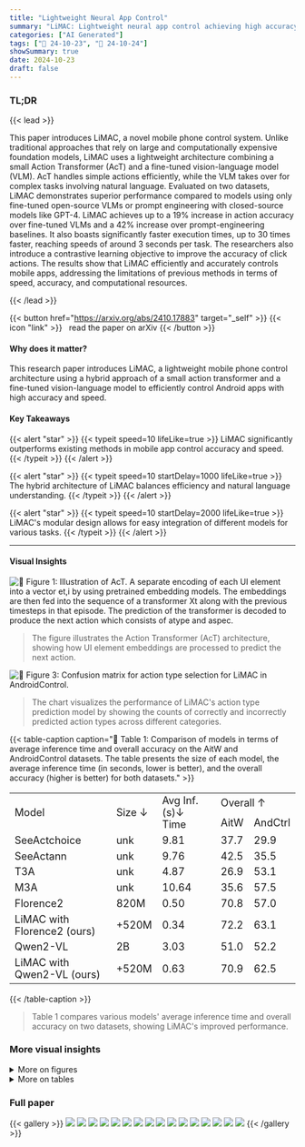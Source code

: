 ```yaml
---
title: "Lightweight Neural App Control"
summary: "LiMAC: Lightweight neural app control achieving high accuracy and speed via a hybrid action transformer and fine-tuned vision-language model for efficient Android app control."
categories: ["AI Generated"]
tags: ["🔖 24-10-23", "🤗 24-10-24"]
showSummary: true
date: 2024-10-23
draft: false
---
```


### TL;DR


{{< lead >}}

This paper introduces LiMAC, a novel mobile phone control system.  Unlike traditional approaches that rely on large and computationally expensive foundation models, LiMAC uses a lightweight architecture combining a small Action Transformer (AcT) and a fine-tuned vision-language model (VLM). AcT handles simple actions efficiently, while the VLM takes over for complex tasks involving natural language.  Evaluated on two datasets, LiMAC demonstrates superior performance compared to models using only fine-tuned open-source VLMs or prompt engineering with closed-source models like GPT-4.  LiMAC achieves up to a 19% increase in action accuracy over fine-tuned VLMs and a 42% increase over prompt-engineering baselines.  It also boasts significantly faster execution times, up to 30 times faster, reaching speeds of around 3 seconds per task. The researchers also introduce a contrastive learning objective to improve the accuracy of click actions. The results show that LiMAC efficiently and accurately controls mobile apps, addressing the limitations of previous methods in terms of speed, accuracy, and computational resources.

{{< /lead >}}


{{< button href="https://arxiv.org/abs/2410.17883" target="_self" >}}
{{< icon "link" >}} &nbsp; read the paper on arXiv
{{< /button >}}

#### Why does it matter?
This research paper introduces LiMAC, a lightweight mobile phone control architecture using a hybrid approach of a small action transformer and a fine-tuned vision-language model to efficiently control Android apps with high accuracy and speed.
#### Key Takeaways

{{< alert "star" >}}
{{< typeit speed=10 lifeLike=true >}} LiMAC significantly outperforms existing methods in mobile app control accuracy and speed. {{< /typeit >}}
{{< /alert >}}

{{< alert "star" >}}
{{< typeit speed=10 startDelay=1000 lifeLike=true >}} The hybrid architecture of LiMAC balances efficiency and natural language understanding. {{< /typeit >}}
{{< /alert >}}

{{< alert "star" >}}
{{< typeit speed=10 startDelay=2000 lifeLike=true >}} LiMAC's modular design allows for easy integration of different models for various tasks. {{< /typeit >}}
{{< /alert >}}

------
#### Visual Insights



![](figures/figures_4_0.png "🔼 Figure 1: Illustration of AcT. A separate encoding of each UI element into a vector et,i by using pretrained embedding models. The embeddings are then fed into the sequence of a transformer Xt along with the previous timesteps in that episode. The prediction of the transformer is decoded to produce the next action which consists of atype and aspec.")

> The figure illustrates the Action Transformer (AcT) architecture, showing how UI element embeddings are processed to predict the next action.





![](charts/charts_15_0.png "🔼 Figure 3: Confusion matrix for action type selection for LiMAC in AndroidControl.")

> The chart visualizes the performance of LiMAC's action type prediction model by showing the counts of correctly and incorrectly predicted action types across different categories.





{{< table-caption caption="🔽 Table 1: Comparison of models in terms of average inference time and overall accuracy on the AitW and AndroidControl datasets. The table presents the size of each model, the average inference time (in seconds, lower is better), and the overall accuracy (higher is better) for both datasets." >}}
<table id='1' style='font-size:18px'><tr><td rowspan="2">Model</td><td rowspan="2">Size ↓</td><td rowspan="2">Avg Inf. (s)↓ Time</td><td colspan="2">Overall ↑</td></tr><tr><td>AitW</td><td>AndCtrl</td></tr><tr><td>SeeActchoice</td><td>unk</td><td>9.81</td><td>37.7</td><td>29.9</td></tr><tr><td>SeeActann</td><td>unk</td><td>9.76</td><td>42.5</td><td>35.5</td></tr><tr><td>T3A</td><td>unk</td><td>4.87</td><td>26.9</td><td>53.1</td></tr><tr><td>M3A</td><td>unk</td><td>10.64</td><td>35.6</td><td>57.5</td></tr><tr><td>Florence2</td><td>820M</td><td>0.50</td><td>70.8</td><td>57.0</td></tr><tr><td>LiMAC with Florence2 (ours)</td><td>+520M</td><td>0.34</td><td>72.2</td><td>63.1</td></tr><tr><td>Qwen2-VL</td><td>2B</td><td>3.03</td><td>51.0</td><td>52.2</td></tr><tr><td>LiMAC with Qwen2-VL (ours)</td><td>+520M</td><td>0.63</td><td>70.9</td><td>62.5</td></tr></table>{{< /table-caption >}}

> Table 1 compares various models' average inference time and overall accuracy on two datasets, showing LiMAC's improved performance.



### More visual insights

<details>
<summary>More on figures
</summary>


![](figures/figures_5_0.png "🔼 Figure 2: The architecture of LiMAC. The history of observations-actions {ot, at-1, Ot-1..} and goal g are processed to vector x and passed to AcT. The image observation omg with the bounding boxes and the goal g are passed as inputs to the VLM. The VLM is only called if an action that requires text completion is selected, based on the action type output of AcT. The action is finally selected based on the protocol described in Section 3.")

> The figure illustrates the architecture of LiMAC, showing how the model processes observations and goals to generate actions, utilizing both AcT and a VLM.


![](figures/figures_16_0.png "🔼 Figure 4: Relaxed target element in yellow (timestep 3) and failed action in red (final timestep). The target element of the click in timestep 3 is considered correct under our relaxed accuracy because its bounding box is almost identical to the correct element, and clicking either would have the same effect (opening the text bar). In the final timestep, the agent inputs text 'Detroit' rather than 'Las Vegas', a clear confusion between the origin and destination of the trip stated in the goal, leading to an incorrect prediction.")

> This figure shows a sample episode from the AndroidControl dataset, highlighting a case where a relaxed target element is considered correct and another where an incorrect action is predicted.


![](figures/figures_16_1.png "🔼 Figure 5: Relaxed input-text in yellow (timestep 4) and overall successful episode. Timestep 4 is considered correct under our relaxed input-text textual component because it is simply the singular form of the correct text, leading to a Jaccard index greater than 0.5 and presumably the same search results. The episode terminates successfully, with all timesteps being considered correct under our evaluation metrics.")

> This figure shows a successful episode of app control, highlighting a case where a slightly inaccurate text input was still considered correct due to the relaxed evaluation metric.


</details>




<details>
<summary>More on tables
</summary>


{{< table-caption caption="🔽 Table 1: Comparison of models in terms of average inference time and overall accuracy on the AitW and AndroidControl datasets. The table presents the size of each model, the average inference time (in seconds, lower is better), and the overall accuracy (higher is better) for both datasets." >}}
<table id='1' style='font-size:20px'><tr><td rowspan="2">Framework</td><td colspan="3">Modules Used</td><td rowspan="2">Avg Inf. ⓢ+ Time</td><td colspan="2">Overall↑</td></tr><tr><td>Type</td><td>Click</td><td>Text</td><td>AitW</td><td>AndCtrl</td></tr><tr><td>T3A only</td><td>T3A</td><td>T3A</td><td>T3A</td><td>4.87</td><td>26.9</td><td>53.1</td></tr><tr><td>LiMAC (ours)</td><td>AcT</td><td>T3A</td><td>T3A</td><td>4.03</td><td>42.7</td><td>65.4</td></tr><tr><td>LiMAC (ours)</td><td>AcT</td><td>AcT</td><td>T3A</td><td>1.04</td><td>69.8</td><td>63.2</td></tr><tr><td>M3A only</td><td>M3A</td><td>M3A</td><td>M3A</td><td>10.64</td><td>35.6</td><td>57.5</td></tr><tr><td>LiMAC (ours)</td><td>AcT</td><td>M3A</td><td>M3A</td><td>8.40</td><td>52.6</td><td>66.8</td></tr><tr><td>LiMAC (ours)</td><td>AcT</td><td>AcT</td><td>M3A</td><td>1.87</td><td>70.0</td><td>62.5</td></tr><tr><td>Florence only</td><td>Florence2</td><td>Florence2</td><td>Florence2</td><td>0.50</td><td>70.8</td><td>57.0</td></tr><tr><td>LiMAC (ours)</td><td>AcT</td><td>Florence2</td><td>Florence2</td><td>0.72</td><td>71.6</td><td>61.1</td></tr><tr><td>LiMAC (ours)</td><td>AcT</td><td>AcT</td><td>Florence2</td><td>0.34</td><td>72.2</td><td>63.1</td></tr><tr><td>Qwen only</td><td>Qwen2-VL</td><td>Qwen2-VL</td><td>Qwen2-VL</td><td>3.03</td><td>51.0</td><td>52.2</td></tr><tr><td>LiMAC (ours)</td><td>AcT</td><td>Qwen2-VL</td><td>Qwen2-VL</td><td>2.64</td><td>55.7</td><td>59.1</td></tr><tr><td>LiMAC (ours)</td><td>AcT</td><td>AcT</td><td>Qwen2-VL</td><td>0.63</td><td>70.9</td><td>62.5</td></tr><tr><td>LiMAC (ours)</td><td>AcT</td><td>M3A</td><td>T3A</td><td>7.57</td><td>52.4</td><td>67.4</td></tr></table>{{< /table-caption >}}

> Table 1 compares different models' average inference time and overall accuracy on two datasets, showing LiMAC's superior performance.


{{< table-caption caption="🔽 Table 3: Action-type, click-target, and text accuracies across module combinations on the AitW and AndroidControl datasets. LiMAC achieves the best action-type accuracy in both datasets and the best click-target accuracy in AitW, while our fine-tuned Florence2 excels at text prediction." >}}
<table id='1' style='font-size:14px'><tr><td rowspan="2">Framework</td><td colspan="3">Modules Used</td><td colspan="2">Action Type</td><td colspan="2">Click Target</td><td colspan="2">Text</td></tr><tr><td>Type</td><td>Click</td><td>Text</td><td>AitW</td><td>AndCtrl</td><td>AitW</td><td>AndCtrl</td><td>AitW</td><td>AndCtrl</td></tr><tr><td>SeeAct only</td><td>SeeActchoice</td><td>SeeActchoice</td><td>SeeActchoice</td><td>67.1</td><td>66.8</td><td>36.9</td><td>48.5</td><td>69.4</td><td>67.1</td></tr><tr><td>SeeAct only</td><td>SeeActann</td><td>SeeActann</td><td>SeeActann</td><td>68.2</td><td>66.8</td><td>44.7</td><td>55.7</td><td>66.0</td><td>61.8</td></tr><tr><td>T3A only</td><td>T3A</td><td>T3A</td><td>T3A</td><td>56.2</td><td>67.7</td><td>33.5</td><td>71.1</td><td>66.5</td><td>78.4</td></tr><tr><td>M3A only</td><td>M3A</td><td>M3A</td><td>M3A</td><td>63.8</td><td>69.8</td><td>48.3</td><td>77.1</td><td>67.3</td><td>74.3</td></tr><tr><td>Qwen only</td><td>Qwen2-VL</td><td>Qwen2-VL</td><td>Qwen2-VL</td><td>81.7</td><td>70.7</td><td>53.2</td><td>55.2</td><td>70.5</td><td>75.7</td></tr><tr><td>LiMAC (ours)</td><td>AcT</td><td>Qwen2-VL</td><td>Qwen2-VL</td><td>86.9</td><td>82.3</td><td>53.2</td><td>55.2</td><td>70.5</td><td>75.7</td></tr><tr><td>LiMAC (ours)</td><td>AcT</td><td>AcT</td><td>Qwen2-VL</td><td>86.9</td><td>82.3</td><td>77.4</td><td>65.4</td><td>70.5</td><td>75.7</td></tr><tr><td>Florence only</td><td>Florence2</td><td>Florence2</td><td>Florence2</td><td>86.4</td><td>79.6</td><td>76.2</td><td>62.0</td><td>84.2</td><td>77.5</td></tr><tr><td>LiMAC (ours)</td><td>AcT</td><td>Florence2</td><td>Florence2</td><td>86.9</td><td>82.3</td><td>76.2</td><td>62.0</td><td>84.2</td><td>77.5</td></tr><tr><td>LiMAC (ours)</td><td>AcT</td><td>AcT</td><td>Florence2</td><td>86.9</td><td>82.3</td><td>77.4</td><td>65.4</td><td>84.2</td><td>77.5</td></tr></table>{{< /table-caption >}}

> The table compares different model configurations using various combinations of modules on two datasets, showing their performance in terms of action-type, click-target, and text accuracies.


{{< table-caption caption="🔽 Table 4: Evaluation of three ablated versions of LiMAC using different types of input, on AndroidControl. For actions that require text completion, we use the fine-tuned Florence2." >}}
<br><table id='3' style='font-size:20px'><tr><td></td><td>Size</td><td>Action Type</td><td>Click Target</td><td>Overall</td></tr><tr><td>LiMAC</td><td>520M</td><td>82.3</td><td>65.4</td><td>63.1</td></tr><tr><td>LiMAC (no CLIP FT)</td><td>520M</td><td>81.9</td><td>62.3</td><td>60.0</td></tr><tr><td>LiMAC (no img)</td><td>433M</td><td>82.4</td><td>54.9</td><td>56.0</td></tr><tr><td>LiMAC (no txt)</td><td>410M</td><td>83.2</td><td>65.7</td><td>63.0</td></tr></table>{{< /table-caption >}}

> Table 4 presents the performance comparison of three ablated versions of LiMAC model using different input types on AndroidControl dataset, showing the impact of different components on the model's performance.


{{< table-caption caption="🔽 Table 1: Comparison of models in terms of average inference time and overall accuracy on the AitW and AndroidControl datasets. The table presents the size of each model, the average inference time (in seconds, lower is better), and the overall accuracy (higher is better) for both datasets." >}}
<br><table id='1' style='font-size:16px'><tr><td colspan="3">Modules Used</td><td colspan="2">Action Type</td><td colspan="2">Click Target</td><td colspan="2">Text</td><td colspan="2">Total</td></tr><tr><td>Type</td><td>Click</td><td>Text</td><td>AiTW</td><td>AndCtr</td><td>AiTW</td><td>AndCtr</td><td>AiTW</td><td>AndCtr</td><td>AiTW</td><td>AndCtr</td></tr><tr><td>AcT</td><td>AcT</td><td>Florence2</td><td>86.9</td><td>82.3</td><td>77.4</td><td>65.4</td><td>84.2</td><td>77.5</td><td>72.2</td><td>63.1</td></tr><tr><td>AcT</td><td>Florence2</td><td>Florence2</td><td>86.9</td><td>82.3</td><td>76.2</td><td>62.0</td><td>84.2</td><td>77.5</td><td>71.6</td><td>61.1</td></tr><tr><td>AcT</td><td>AcT</td><td>Qwen2-VL</td><td>86.9</td><td>82.3</td><td>77.4</td><td>65.4</td><td>70.5</td><td>75.7</td><td>70.9</td><td>62.5</td></tr><tr><td>AcT</td><td>Qwen2-VL</td><td>Qwen2-VL</td><td>86.9</td><td>82.3</td><td>53.2</td><td>55.2</td><td>70.5</td><td>75.7</td><td>55.7</td><td>59.1</td></tr><tr><td>AcT</td><td>AcT</td><td>T3A</td><td>85.3</td><td>81.7</td><td>77.6</td><td>65.4</td><td>66.5</td><td>78.4</td><td>69.8</td><td>63.2</td></tr><tr><td>AcT</td><td>T3A</td><td>T3A</td><td>85.3</td><td>81.7</td><td>33.5</td><td>71.1</td><td>66.5</td><td>78.4</td><td>42.7</td><td>65.4</td></tr><tr><td>AcT</td><td>M3A</td><td>T3A</td><td>85.3</td><td>81.7</td><td>48.3</td><td>77.1</td><td>66.5</td><td>78.4</td><td>52.4</td><td>67.4</td></tr><tr><td>AcT</td><td>AcT</td><td>M3A</td><td>85.3</td><td>81.7</td><td>77.6</td><td>65.4</td><td>67.3</td><td>74.3</td><td>70.0</td><td>62.5</td></tr><tr><td>AcT</td><td>T3A</td><td>M3A</td><td>85.3</td><td>81.7</td><td>33.5</td><td>71.1</td><td>67.3</td><td>74.3</td><td>43.0</td><td>64.7</td></tr><tr><td>AcT</td><td>M3A</td><td>M3A</td><td>85.3</td><td>81.7</td><td>48.3</td><td>77.1</td><td>67.3</td><td>74.3</td><td>52.6</td><td>66.8</td></tr><tr><td>AcT</td><td>AcT</td><td>SeeActchoice</td><td>85.3</td><td>81.7</td><td>77.6</td><td>65.4</td><td>69.4</td><td>67.1</td><td>70.5</td><td>62.0</td></tr><tr><td>AcT</td><td>SeeActchoice</td><td>SeeActchoice</td><td>85.3</td><td>81.7</td><td>36.9</td><td>48.5</td><td>69.4</td><td>67.1</td><td>45.7</td><td>53.7</td></tr><tr><td>AcT</td><td>AcT</td><td>SeeActann</td><td>85.3</td><td>81.7</td><td>77.6</td><td>65.4</td><td>66.0</td><td>61.8</td><td>70.0</td><td>61.1</td></tr><tr><td>AcT</td><td>SeeActann</td><td>SeeActann</td><td>85.3</td><td>81.7</td><td>44.7</td><td>55.7</td><td>66.0</td><td>61.8</td><td>49.2</td><td>61.6</td></tr><tr><td>Florence2</td><td>Florence2</td><td>Florence2</td><td>86.4</td><td>79.6</td><td>76.2</td><td>62.0</td><td>84.2</td><td>77.5</td><td>70.8</td><td>57.0</td></tr><tr><td>Qwen2-VL</td><td>Qwen2-VL</td><td>Qwen2-VL</td><td>81.7</td><td>70.7</td><td>53.2</td><td>55.2</td><td>70.5</td><td>75.7</td><td>51.0</td><td>52.2</td></tr><tr><td>T3A</td><td>T3A</td><td>T3A</td><td>56.2</td><td>67.7</td><td>33.5</td><td>71.1</td><td>66.5</td><td>78.4</td><td>26.9</td><td>53.1</td></tr><tr><td>T3A</td><td>M3A</td><td>T3A</td><td>56.2</td><td>67.7</td><td>48.3</td><td>77.1</td><td>66.5</td><td>78.4</td><td>30.9</td><td>55.2</td></tr><tr><td>M3A</td><td>T3A</td><td>T3A</td><td>63.8</td><td>69.8</td><td>33.5</td><td>71.1</td><td>66.5</td><td>78.4</td><td>27.0</td><td>53.5</td></tr><tr><td>M3A</td><td>M3A</td><td>T3A</td><td>63.8</td><td>69.8</td><td>48.3</td><td>77.1</td><td>66.5</td><td>78.4</td><td>35.8</td><td>57.7</td></tr><tr><td>SeeActchoice</td><td>SeeActchoice</td><td>SeeActchoice</td><td>67.1</td><td>66.8</td><td>36.9</td><td>48.5</td><td>69.4</td><td>67.1</td><td>29.5</td><td>38.9</td></tr><tr><td>SeeActann</td><td>SeeActann</td><td>SeeActann</td><td>68.2</td><td>66.8</td><td>44.7</td><td>55.7</td><td>66.0</td><td>61.8</td><td>34.3</td><td>45.7</td></tr></table>{{< /table-caption >}}

> Table 1 compares the performance of different models on two mobile phone control datasets in terms of model size, average inference time, and overall accuracy.


</details>


### Full paper

{{< gallery >}}
<img src="paper_images/1.png" class="grid-w50 md:grid-w33 xl:grid-w25" />
<img src="paper_images/2.png" class="grid-w50 md:grid-w33 xl:grid-w25" />
<img src="paper_images/3.png" class="grid-w50 md:grid-w33 xl:grid-w25" />
<img src="paper_images/4.png" class="grid-w50 md:grid-w33 xl:grid-w25" />
<img src="paper_images/5.png" class="grid-w50 md:grid-w33 xl:grid-w25" />
<img src="paper_images/6.png" class="grid-w50 md:grid-w33 xl:grid-w25" />
<img src="paper_images/7.png" class="grid-w50 md:grid-w33 xl:grid-w25" />
<img src="paper_images/8.png" class="grid-w50 md:grid-w33 xl:grid-w25" />
<img src="paper_images/9.png" class="grid-w50 md:grid-w33 xl:grid-w25" />
<img src="paper_images/10.png" class="grid-w50 md:grid-w33 xl:grid-w25" />
<img src="paper_images/11.png" class="grid-w50 md:grid-w33 xl:grid-w25" />
<img src="paper_images/12.png" class="grid-w50 md:grid-w33 xl:grid-w25" />
<img src="paper_images/13.png" class="grid-w50 md:grid-w33 xl:grid-w25" />
<img src="paper_images/14.png" class="grid-w50 md:grid-w33 xl:grid-w25" />
<img src="paper_images/15.png" class="grid-w50 md:grid-w33 xl:grid-w25" />
<img src="paper_images/16.png" class="grid-w50 md:grid-w33 xl:grid-w25" />
{{< /gallery >}}